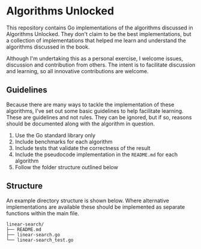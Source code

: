 # Algorithms Unlocked

This repository contains Go implementations of the algorithms discussed in Algorithms Unlocked. They don't claim to be the best implementations, but a collection of implementations that helped me learn and understand the algorithms discussed in the book.

Although I'm undertaking this as a personal exercise, I welcome issues, discussion and contribution from others. The intent is to facilitate discussion and learning, so all innovative contributions are welcome.

## Guidelines

Because there are many ways to tackle the implementation of these algorithms, I've set out some basic guidelines to help facilitate learning. These are guidelines and not rules. They can be ignored, but if so, reasons should be documented along with the algorithm in question.

1. Use the Go standard library only
2. Include benchmarks for each algorithm
3. Include tests that validate the correctness of the result
4. Include the pseudocode implementation in the `README.md` for each algorithm
5. Follow the folder structure outlined below

## Structure

An example directory structure is shown below. Where alternative implementations are available these should be implemented as separate functions within the main file.

```plain
linear-search/
├── README.md
├── linear-search.go
└── linear-search_test.go
```
